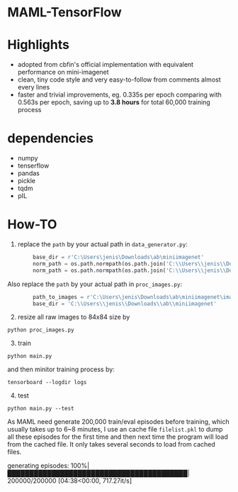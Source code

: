 # MAML-TensorFlow

# Highlights
- adopted from cbfin's official implementation with equivalent performance on mini-imagenet
- clean, tiny code style and very easy-to-follow from comments almost every lines
- faster and trivial improvements, eg. 0.335s per epoch comparing with 0.563s per epoch, saving up to **3.8 hours** for total 60,000 training process

# dependencies 
- numpy
- tenserflow
- pandas
- pickle
- tqdm
- pIL


# How-TO
1. replace the `path` by your actual path in `data_generator.py`:
```python
		base_dir = r'C:\Users\jenis\Downloads\ab\miniimagenet'
		norm_path = os.path.normpath(os.path.join('C:\\Users\\jenis\\Downloads\\ab\\miniimagenet', fname))
		norm_path = os.path.normpath(os.path.join('C:\\Users\\jenis\\Downloads\\ab\\miniimagenet', fname))	
```
Also replace the `path` by your actual path in `proc_images.py`:
```python
		path_to_images = r'C:\Users\jenis\Downloads\ab\miniimagenet\images'
		base_dir = 'C:\\Users\\jenis\\Downloads\\ab\\miniimagenet'
```

2. resize all raw images to 84x84 size by
```shell
python proc_images.py
```

3. train
```shell
python main.py
```

and then minitor training process by:
```shell
tensorboard --logdir logs
```

4. test
```shell
python main.py --test
```

As MAML need generate 200,000 train/eval episodes before training, which usually takes up to 6~8 minutes, I use an cache file `filelist.pkl` to dump all these episodes for the first time and then next time the program will load from the cached file. It only takes several seconds to load from cached files.

generating episodes: 100%|█████████████████████████████████████████| 200000/200000 [04:38<00:00, 717.27it/s]

